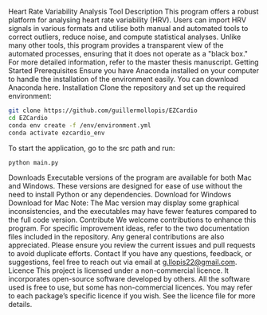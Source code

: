 Heart Rate Variability Analysis Tool
Description
This program offers a robust platform for analysing heart rate variability (HRV). Users can import HRV signals in various formats and utilise both manual and automated tools to correct outliers, reduce noise, and compute statistical analyses. Unlike many other tools, this program provides a transparent view of the automated processes, ensuring that it does not operate as a "black box." For more detailed information, refer to the master thesis manuscript.
Getting Started
Prerequisites
Ensure you have Anaconda installed on your computer to handle the installation of the environment easily. You can download Anaconda here.
Installation
Clone the repository and set up the required environment:
```bash
git clone https://github.com/guillermollopis/EZCardio
cd EZCardio
conda env create -f /env/environment.yml
conda activate ezcardio_env
```
To start the application, go to the src path and run:
```bash
python main.py
```
Downloads
Executable versions of the program are available for both Mac and Windows. These versions are designed for ease of use without the need to install Python or any dependencies.
Download for Windows
Download for Mac
Note: The Mac version may display some graphical inconsistencies, and the executables may have fewer features compared to the full code version.
Contribute
We welcome contributions to enhance this program. For specific improvement ideas, refer to the two documentation files included in the repository. Any general contributions are also appreciated. Please ensure you review the current issues and pull requests to avoid duplicate efforts.
Contact
If you have any questions, feedback, or suggestions, feel free to reach out via email at g.llopis22@gmail.com.
Licence
This project is licensed under a non-commercial licence. It incorporates open-source software developed by others. All the software used is free to use, but some has non-commercial licences. You may refer to each package’s specific licence if you wish. See the licence file for more details.


